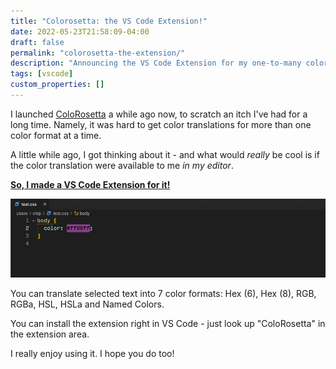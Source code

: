 ```yaml
---
title: "Colorosetta: the VS Code Extension!"
date: 2022-05-23T21:58:09-04:00
draft: false
permalink: "colorosetta-the-extension/"
description: "Announcing the VS Code Extension for my one-to-many color translation tool, ColoRosetta"
tags: [vscode]
custom_properties: []
---
```


I launched [ColoRosetta](https://colorosetta.com/) a while ago now, to scratch an itch I've had for a long time. Namely, it was hard to get color translations for more than one color format at a time.

A little while ago, I got thinking about it - and what would _really_ be cool is if the color translation were available to me _in my editor_.

**[So, I made a VS Code Extension for it!](https://marketplace.visualstudio.com/items?itemName=chipcullen.colorosetta)**

![Translating colors in VS Code using the ColoRosetta extension](../images/translating-color.gif)

You can translate selected text into 7 color formats: Hex (6), Hex (8), RGB, RGBa, HSL, HSLa and Named Colors.

You can install the extension right in VS Code - just look up "ColoRosetta" in the extension area.

I really enjoy using it. I hope you do too!
